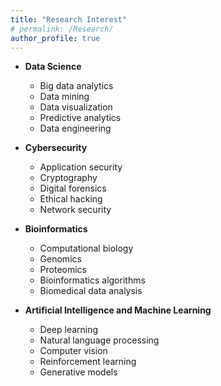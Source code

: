 ```yaml
---
title: "Research Interest"
# permalink: /Research/
author_profile: true
---
```


- **Data Science**
    - Big data analytics
    - Data mining
    - Data visualization
    - Predictive analytics
    - Data engineering

- **Cybersecurity**
	- Application security
	- Cryptography
	- Digital forensics
	- Ethical hacking
    - Network security

- **Bioinformatics**
	- Computational biology
	- Genomics
	- Proteomics
	- Bioinformatics algorithms
	- Biomedical data analysis

- **Artificial Intelligence and Machine Learning**
    - Deep learning
    - Natural language processing
    - Computer vision
    - Reinforcement learning
    - Generative models